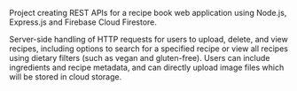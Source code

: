 Project creating REST APIs for a recipe book web application using Node.js, Express.js and Firebase Cloud Firestore.

Server-side handling of HTTP requests for users to upload, delete, and view recipes, including options to search for a specified recipe or view all recipes using dietary filters (such as vegan and gluten-free). Users can include ingredients and recipe metadata, and can directly upload image files which will be stored in cloud storage.
